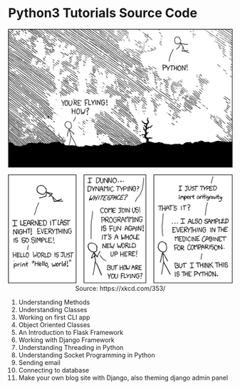 Python3 Tutorials Source Code
=============================

<p align="center">
	<img src="https://github.com/101t/python3-tutorial/blob/master/img/python.png" ><br>
	Source: https://xkcd.com/353/
</p>

1. Understanding Methods
2. Understanding Classes
3. Working on first CLI app
4. Object Oriented Classes
5. An Introduction to Flask Framework
6. Working with Django Framework
7. Understanding Threading in Python
8. Understanding Socket Programming in Python
9. Sending email
10. Connecting to database
11. Make your own blog site with Django, also theming django admin panel